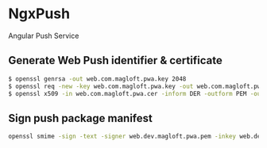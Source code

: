 # NgxPush

Angular Push Service

## Generate Web Push identifier & certificate

```bash
$ openssl genrsa -out web.com.magloft.pwa.key 2048
$ openssl req -new -key web.com.magloft.pwa.key -out web.com.magloft.pwa.csr -subj "/emailAddress=tobias.strebitzer@magloft.com.com, CN=MAGLOFT, C=SG"
$ openssl x509 -in web.com.magloft.pwa.cer -inform DER -outform PEM -out web.com.magloft.pwa.pem
```

## Sign push package manifest

```bash
openssl smime -sign -text -signer web.dev.magloft.pwa.pem -inkey web.dev.magloft.pwa.key -outform DER -binary -in manifest.json -out signature
```
